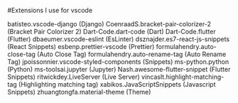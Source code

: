 #Extensions I use for vscode

batisteo.vscode-django (Django)
CoenraadS.bracket-pair-colorizer-2 (Bracket Pair Colorizer 2)
Dart-Code.dart-code (Dart)
Dart-Code.flutter (Flutter)
dbaeumer.vscode-eslint (EsLinter)
dsznajder.es7-react-js-snippets (React Snippets)
esbenp.prettier-vscode (Prettier)
formulahendry.auto-close-tag (Auto Close Tag)
formulahendry.auto-rename-tag (Auto Rename Tag)
jpoissonnier.vscode-styled-components (Snippets)
ms-python.python (Python)
ms-toolsai.jupyter (Jupyter)
Nash.awesome-flutter-snippet (Flutter Snippets)
ritwickdey.LiveServer (Live Server)
vincaslt.highlight-matching-tag (Highlighting matching tag)
xabikos.JavaScriptSnippets (Javascript Snippets)
zhuangtongfa.material-theme (Theme)
